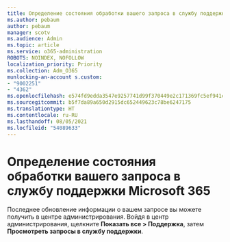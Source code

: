 ```yaml
---
title: Определение состояния обработки вашего запроса в службу поддержки Microsoft 365
ms.author: pebaum
author: pebaum
manager: scotv
ms.audience: Admin
ms.topic: article
ms.service: o365-administration
ROBOTS: NOINDEX, NOFOLLOW
localization_priority: Priority
ms.collection: Adm_O365
munlocking-an-account s.custom:
- "9002251"
- "4362"
ms.openlocfilehash: e574fd9edda3547e9257741d99f370449e2c171369fc5ef941cadc4e70060f0d
ms.sourcegitcommit: b5f7da89a650d2915dc652449623c78be6247175
ms.translationtype: HT
ms.contentlocale: ru-RU
ms.lasthandoff: 08/05/2021
ms.locfileid: "54089633"
---
```

# <a name="find-the-status-of-your-microsoft-365-ticket"></a>Определение состояния обработки вашего запроса в службу поддержки Microsoft 365

Последнее обновление информации о вашем запросе вы можете получить в центре администрирования. Войдя в центр администрирования, щелкните **Показать все > Поддержка**, затем **Просмотреть запросы в службу поддержки**.
